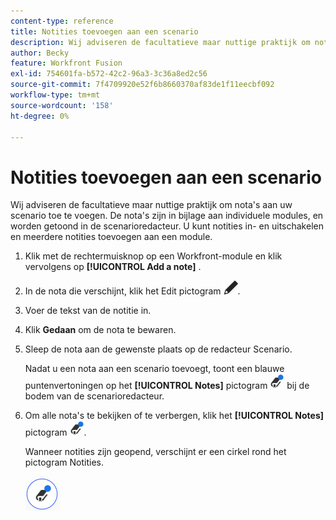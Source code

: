 ```yaml
---
content-type: reference
title: Notities toevoegen aan een scenario
description: Wij adviseren de facultatieve maar nuttige praktijk om nota's over elke module toe te voegen.
author: Becky
feature: Workfront Fusion
exl-id: 754601fa-b572-42c2-96a3-3c36a8ed2c56
source-git-commit: 7f4709920e52f6b8660370af83de1f11eecbf092
workflow-type: tm+mt
source-wordcount: '158'
ht-degree: 0%

---
```


# Notities toevoegen aan een scenario

Wij adviseren de facultatieve maar nuttige praktijk om nota&#39;s aan uw scenario toe te voegen. De nota&#39;s zijn in bijlage aan individuele modules, en worden getoond in de scenarioredacteur. U kunt notities in- en uitschakelen en meerdere notities toevoegen aan een module.

1. Klik met de rechtermuisknop op een Workfront-module en klik vervolgens op **[!UICONTROL Add a note]** .
1. In de nota die verschijnt, klik het Edit pictogram ![ uitgeven pictogram ](assets/edit-note.png).
1. Voer de tekst van de notitie in.
1. Klik **Gedaan** om de nota te bewaren.
1. Sleep de nota aan de gewenste plaats op de redacteur Scenario.

   Nadat u een nota aan een scenario toevoegt, toont een blauwe puntenvertoningen op het **[!UICONTROL Notes]** pictogram ![ pictogram van Nota&#39;s met punt ](assets/notes-icon-w-dot.png) bij de bodem van de scenarioredacteur.

1. Om alle nota&#39;s te bekijken of te verbergen, klik het **[!UICONTROL Notes]** pictogram ![ pictogram van Nota&#39;s met punt ](assets/notes-icon-w-dot.png).

   Wanneer notities zijn geopend, verschijnt er een cirkel rond het pictogram Notities.

   ![ pictogram van Nota&#39;s met cirkel ](assets/notes-icon-with-circle.png)

